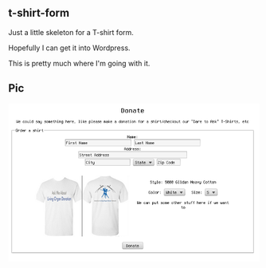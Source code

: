 ## t-shirt-form

Just a little skeleton for a T-shirt form.

Hopefully I can get it into Wordpress.

This is pretty much where I'm going with it.

## Pic
![screenshot](img/sample.png "Basic, not styling done")